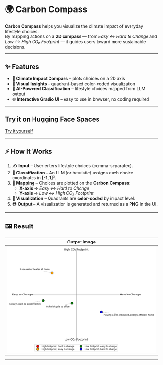# 🌍 Carbon Compass

**Carbon Compass** helps you visualize the climate impact of everyday lifestyle choices.  
By mapping actions on a **2D compass** — from *Easy ↔ Hard to Change* and *Low ↔ High CO₂ Footprint* — it guides users toward more sustainable decisions.

---

## ✨ Features
- 🧭 **Climate Impact Compass** – plots choices on a 2D axis  
- 🎨 **Visual Insights** – quadrant-based color-coded visualization  
- 🤖 **AI-Powered Classification** – lifestyle choices mapped from LLM output  
- 🌐 **Interactive Gradio UI** – easy to use in browser, no coding required  

---

## Try it on Hugging Face Spaces

[Try it yourself](https://huggingface.co/spaces/nharshavardhana/Carbon_Compass)

---

## ⚡ How It Works

1. ✍️ **Input** – User enters lifestyle choices (comma-separated).  
2. 🤖 **Classification** – An LLM (or heuristic) assigns each choice coordinates in **[-1, 1]²**.  
3. 🧭 **Mapping** – Choices are plotted on the **Carbon Compass**:  
   - **X-axis** → *Easy ↔ Hard to Change*  
   - **Y-axis** → *Low ↔ High CO₂ Footprint*  
4. 🎨 **Visualization** – Quadrants are **color-coded** by impact level.  
5. 📷 **Output** – A visualization is generated and returned as a **PNG** in the UI.  

---

## 🖼️ Result

| Output image | 
|-------------|
| ![Image](/result.png) | 

---


